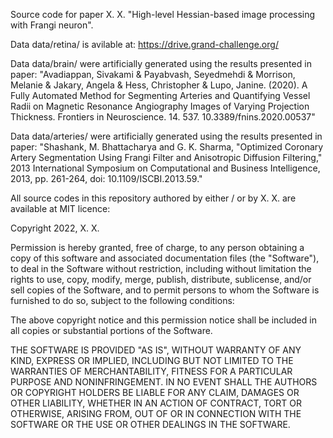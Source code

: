 Source code for paper X. X. "High-level Hessian-based image processing with Frangi neuron".

Data data/retina/ is avilable at: https://drive.grand-challenge.org/

Data data/brain/ were artificially generated using the results presented in paper: "Avadiappan, Sivakami & Payabvash, Seyedmehdi & Morrison, Melanie & Jakary, Angela & Hess, Christopher & Lupo, Janine. (2020). A Fully Automated Method for Segmenting Arteries and Quantifying Vessel Radii on Magnetic Resonance Angiography Images of Varying Projection Thickness. Frontiers in Neuroscience. 14. 537. 10.3389/fnins.2020.00537"

Data data/arteries/ were artificially generated using the results presented in paper: "Shashank, M. Bhattacharya and G. K. Sharma, "Optimized Coronary Artery Segmentation Using Frangi Filter and Anisotropic Diffusion Filtering," 2013 International Symposium on Computational and Business Intelligence, 2013, pp. 261-264, doi: 10.1109/ISCBI.2013.59."

All source codes in this repository authored by either / or by X. X. are available at MIT licence:

Copyright 2022, X. X.

Permission is hereby granted, free of charge, to any person obtaining a copy of this software and associated documentation files (the "Software"), to deal in the Software without restriction, including without limitation the rights to use, copy, modify, merge, publish, distribute, sublicense, and/or sell copies of the Software, and to permit persons to whom the Software is furnished to do so, subject to the following conditions:

The above copyright notice and this permission notice shall be included in all copies or substantial portions of the Software.

THE SOFTWARE IS PROVIDED "AS IS", WITHOUT WARRANTY OF ANY KIND, EXPRESS OR IMPLIED, INCLUDING BUT NOT LIMITED TO THE WARRANTIES OF MERCHANTABILITY, FITNESS FOR A PARTICULAR PURPOSE AND NONINFRINGEMENT. IN NO EVENT SHALL THE AUTHORS OR COPYRIGHT HOLDERS BE LIABLE FOR ANY CLAIM, DAMAGES OR OTHER LIABILITY, WHETHER IN AN ACTION OF CONTRACT, TORT OR OTHERWISE, ARISING FROM, OUT OF OR IN CONNECTION WITH THE SOFTWARE OR THE USE OR OTHER DEALINGS IN THE SOFTWARE.